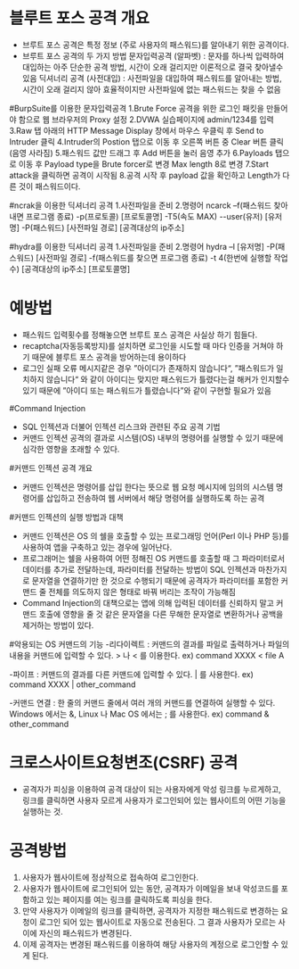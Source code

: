 # 블루트 포스 공격 개요
 - 브루트 포스 공격은 특정 정보 (주로 사용자의 패스워드)를 알아내기 위한 공격이다.
 - 브루트 포스 공격의 두 가지 방법
   문자입력공격 (알파벳) : 문자를 하나씩 입력하여 대입하는 아주 단순한 공격 방법, 시간이 오래 걸리지만 이론적으로 결국 찾아낼수있음
   딕셔너리 공격 (사전대입) : 사전파일을 대입하여 패스워드를 알아내는 방법, 시간이 오래 걸리지 않아 효율적이지만 사전파일에 없는 패스워드는 찾을 수 없음

#BurpSuite를 이용한 문자입력공격
1.Brute Force 공격을 위한 로그인 패킷을 만들어야 함으로 웹 브라우저의 Proxy 설정
2.DVWA 실습페이지에 admin/1234를 입력
3.Raw 탭 아래의 HTTP Message Display 창에서 마우스 우클릭 후 Send to Intruder 클릭
4.Intruder의 Postion 탭으로 이동 후 오른쪽 버튼 중 Clear 버튼 클릭(음영 사라짐)
5.패스워드 값만 드래그 후 Add 버튼을 눌러 음영 추가
6.Payloads 탭으로 이동 후 Payload type을 Brute forcer로 변경 Max length 8로 변경
7.Start attack을 클릭하면 공격이 시작됨
8.공격 시작 후 payload 값을 확인하고 Length가 다른 것이 패스워드이다.

#ncrak을 이용한 딕셔너리 공격
1.사전파일을 준비
2.명령어
ncarck –f(패스워드 찾아내면 프로그램 종료) -p(프로토콜) [프로토콜명] -T5(속도 MAX) --user(유저) [유저명] -P(패스워드) [사전파일 경로] [공격대상의 ip주소]

#hydra를 이용한 딕셔너리 공격
1.사전파일을 준비
2.명령어
hydra –l [유저명] -P(패스워드) [사전파일 경로] -f(패스워드를 찾으면 프로그램 종료) -t 4(한번에 실행할 작업수) [공격대상의 ip주소] [프로토콜명]

# 예방법
- 패스워드 입력횟수를 정해놓으면 브루트 포스 공격은 사실상 하기 힘들다.
- recaptcha(자동등록방지)를 설치하면 로그인을 시도할 때 마다 인증을 거쳐야 하기 때문에 블루트 포스 공격을 방어하는데 용이하다
- 로그인 실패 오류 메시지같은 경우 ”아이디가 존재하지 않습니다“, ”패스워드가 일치하지 않습니다“ 와 같이 아이디는 맞지만 패스워드가 틀렸다는걸 해커가 인지할수 있기 때문에  ”아이디 또는 패스워드가 틀렸습니다”와 같이 구현할 필요가 있음

#Command Injection
 - SQL 인젝션과 더불어 인젝션 리스크와 관련된 주요 공격 기법
 - 커맨드 인젝션 공격의 결과로 시스템(OS) 내부의 명령어를 실행할 수 
   있기 때문에 심각한 영향을 초래할 수 있다.

#커맨드 인젝션 공격 개요
 - 커맨드 인젝션은 명령어를 삽입 한다는 뜻으로 웹 요청 메시지에 임의의 시스템 명령어를
   삽입하고 전송하여 웹 서버에서 해당 명령어를 실행하도록 하는 공격

#커맨드 인젝션의 실행 방법과 대책
- 커맨드 인젝션은 OS 의 쉘을 호출할 수 있는 프로그래밍 언어(Perl 이나 PHP 등)를 사용하여 앱을 구축하고 있는 경우에 일어난다.
- 프로그래머는 쉘을 사용하여 어떤 정해진 OS 커맨드를 호출할 때 그 파라미터로서 데이터를 추가로 전달하는데, 파라미터를 전달하는 방법이 SQL 인젝션과 마찬가지로 문자열을 연결하기만 한 것으로 수행되기 때문에 공격자가 파라미터를 포함한 커맨드 줄 전체를 의도하지 않은 형태로 바꿔 버리는 조작이 가능해짐
- Command Injection의 대책으로는 앱에 의해 입력된 데이터를 신뢰하지 말고 커맨드 호출에 영향을 줄 것 같은 문자열을 다른 무해한 문자열로 변환하거나 공백을 제거하는 방법이 있다.

#악용되는 OS 커맨드의 기능
-리다이렉트 : 커맨드의 결과를 파일로 출력하거나 파일의 내용을 커맨드에 입력할 수 있다. > 나 < 를 이용한다.
ex) command XXXX < file A

-파이프 : 커맨드의 결과를 다른 커맨드에 입력할 수 있다. | 를 사용한다.
ex) command XXXX | other_command

-커맨드 연결 : 한 줄의 커맨드 줄에서 여러 개의 커맨드를 연결하여 실행할 수 있다.
Windows 에서는 &, Linux 나 Mac OS 에서는 ; 를 사용한다.
ex) command & other_command


# 크로스사이트요청변조(CSRF) 공격
 - 공격자가 피싱을 이용하여 공격 대상이 되는 사용자에게 악성 링크를 누르게하고,
   링크를 클릭하면 사용자 모르게 사용자가 로그인되어 있는 웹사이트의 어떤 기능을
   실행하는 것.

# 공격방법
 1. 사용자가 웹사이트에 정상적으로 접속하여 로그인한다.
 2. 사용자가 웹사이트에 로그인되어 있는 동안, 공격자가 이메일을 보내 악성코드를 포함하고 있는 페이지를 여는 링크를 클릭하도록 피싱을 한다.
 3. 만약 사용자가 이메일의 링크를 클릭하면, 공격자가 지정한 패스워드로 변경하는 요청이 로그인 되어 있는 웹사이트로 자동으로 전송된다. 그 결과 사용자가 모르는 사이에 자신의 패스워드가 변경된다.
 4. 이제 공격자는 변경된 패스워드를 이용하여 해당 사용자의 계정으로 로그인할 수 있게 된다.
